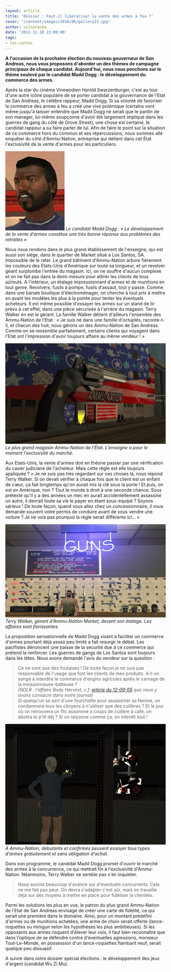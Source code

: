 ```yaml
---
layout: article
title: 'Dossier : Faut-il libéraliser la vente des armes à feu ?'
cover: "/content/images/2016/06/gallery23.jpg"
author: vilnaranda
date: '2012-11-18 23:00:00'
tags:
- los-santos
---
```


 **A l'occasion de la prochaine élection du nouveau gouverneur de San Andreas, nous vous proposons d'aborder un des thèmes de campagne principaux de chaque candidat. Aujourd'hui, nous nous penchons sur le thème soulevé par le candidat Madd Dogg : le développement du commerce des armes.**

Après la star du cinéma Vinewodien Harold Swarzenburger, c'est au tour d'une autre icône populaire de se porter candidat à la gouvernance de l'Etat de San Andreas, le célèbre rappeur, Madd Dogg. Si sa volonté de favoriser le commerce des armes à feu a créé une vive polémique (certains vont même jusqu'à laisser entendre que Madd Dogg ne serait que le pantin de son manager, lui-même soupçonné d'avoir été largement impliqué dans les guerres de gang du côté de Grove Street), une chose est certaine, le candidat rappeur a su faire parler de lui. Afin de faire le point sur la situation de ce commerce hors du commun et ses répercussions, nous sommes allé enquêter du côté d'Ammu-Nation, entreprise qui détient dans cet État l'exclusivité de la vente d'armes pour les particuliers.

![Le candidat Madd Dogg : « Le développement de la vente d'armes constitue une très bonne réponse aux problèmes des retraites »](/content/images/2016/06/Madd_Dogg_%28SA%29.jpg)
_Le candidat Madd Dogg : « Le développement de la vente d'armes constitue une très bonne réponse aux problèmes des retraites »_

Nous nous rendons dans le plus grand établissement de l'enseigne, qui est aussi son siège, dans le quartier de Market situé à Los Santos, SA. Impossible de le rater. Le grand bâtiment d'Ammu-Nation arbore fièrement les couleurs des Etats-Unis d'Amérique sur toute sa longueur, et un revolver géant surplombe l'entrée du magasin. Ici, on ne souffre d'aucun complexe et on ne fait pas dans la demi-mesure pour attirer les clients de tous azimuts. A l'intérieur, un étalage impressionnant d'armes et de munitions en tout genre. Revolvers, fusils à pompe, fusils d'assaut, tout y passe. Comme dans une banale boutique d'électroménager, on cherche à tout prix à mettre en avant les modèles les plus à la pointe pour tenter les éventuels acheteurs. Il est même possible d'essayer les armes sur un stand de tir prévu à cet effet, dans une pièce sécurisée à l'arrière du magasin. Terry Walker en est le gérant. La famille Walker détient d'ailleurs l'ensemble des Ammu-Nation de l'Etat : « Je suis né dans une famille d'octuplés, raconte-t-il, et chacun des huit, nous gérons un des Ammu-Nation de San Andreas. Comme on se ressemble parfaitement, certains clients qui voyagent dans l'Etat ont l'impression d'avoir toujours affaire au même vendeur ! »

![Le plus grand magasin Ammu-Nation de l’État. L'enseigne a pour le moment l'exclusivité du marché.](/content/images/2016/06/gallery23_0.jpg)
_Le plus grand magasin Ammu-Nation de l’État. L'enseigne a pour le moment l'exclusivité du marché._

Aux Etats-Unis, la vente d'armes doit en théorie passer par une vérification du casier judiciaire de l'acheteur. Mais cette règle est elle toujours appliquée ? « Je ne suis pas très regardant sur ces choses là, nous répond Terry Walker. Si on devait vérifier à chaque fois que le client est un enfant de cœur, ça fait longtemps qu'on aurait mis la clé sous la porte ! Et puis, on est en Amérique, non ? Tout le monde à droit à une seconde chance. Sous prétexte qu'il y a des années un mec en aurait accidentellement assassiné un autre, il devrait toute sa vie le payer en étant sous-équipé ? Soyons sérieux ! De toute façon, quand vous allez chez un concessionnaire, il vous demande souvent votre permis de conduire avant de vous vendre une voiture ? Je ne vois pas pourquoi la règle serait différente ici... »

![Terry Walker, gérant d'Ammu-Nation Market, devant son étalage. Les affaires sont florissantes.](/content/images/2016/06/gallery38.jpg)
_Terry Walker, gérant d'Ammu-Nation Market, devant son étalage. Les affaires sont florissantes._

La proposition sensationnelle de Madd Dogg visant à faciliter un commerce d'armes pourtant déjà assez peu limité a fait resurgir le débat. Les pacifistes dénoncent une baisse de la sécurité due à ce commerce qui prétend la renforcer. Les guerres de gangs de Los Santos sont toujours dans les têtes. Nous avons demandé l'avis du vendeur sur la question :

> Ce ne sont que des foutaises ! De toute façon je ne suis pas responsable de l'usage que font les clients de mes produits. A-t-on songé à interdire le commerce d'engins agricoles après le carnage de la moissonneuse-batteuse ?  
> _(NDLR : l'affaire Body Harvest, c.f. [article du 12-09-05](/2005/09/12/body-harvest/) que nous y avons consacré dans notre journal)_  
> Si quelqu'un se sert d'une fourchette pour assassiner sa femme, on condamnera tous les citoyens à n'utiliser que des cuillères ? Et le jour où on retrouvera un flic assommé à coups de cuillère à café, on abolira le p'tit déj ? Si on raisonne comme ça, on interdit tout !

![À Ammu-Nation, débutants et confirmés peuvent essayer tous types d'armes gratuitement et sans obligation d'achat.](/content/images/2016/06/gallery45.jpg)
_À Ammu-Nation, débutants et confirmés peuvent essayer tous types d'armes gratuitement et sans obligation d'achat._

Dans son programme, le candidat Madd Dogg promet d'ouvrir le marché des armes à la concurrence, ce qui mettrait fin à l'exclusivité d'Ammu-Nation. Néanmoins, Terry Walker ne semble pas s'en inquiéter.

> Nous aurons beaucoup d'avance sur d'éventuels concurrents. Cela ne me fait pas peur. On devra s'adapter c'est sûr, mais on travaille déjà sur des moyens à mettre en place pour fidéliser la clientèle.

Parmi les solutions les plus en vue, le patron du plus grand Ammu-Nation de l'Etat de San Andreas envisage de créer une carte de fidélité, ce qui serait une première dans le domaine. Ainsi, pour un montant prédéfini d'armes ou de munitions achetées, une arme de choix serait offerte (lance-roquettes ou minigun selon les hypothèses les plus ambitieuses). Si les opposants aux armes risquent d'élever leur voix, il faut bien reconnaître que dans l'optique de se défendre contre d'éventuelles agressions, monsieur Tout-Le-Monde, en possession d'un lance-roquettes flambant neuf, serait quelque peu dissuasif.

A suivre dans notre dossier spécial élections : le développement des jeux d'argent (candidat Wu Zi Mu).

<!--kg-card-end: markdown-->
